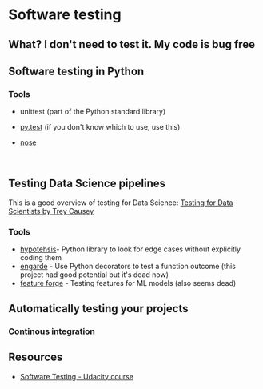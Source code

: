# Software testing



## What? I don't need to test it. My code is bug free

## Software testing in Python

### Tools

*   unittest (part of the Python standard library)

*   [py.test](http://pytest.org/latest/) (if you don't know which to use, use this)

*   [nose](https://github.com/nose-devs/nose)

    ​

## Testing Data Science pipelines

This is a good overview of testing for Data Science: [Testing for Data Scientists by Trey Causey](https://www.youtube.com/watch?v=GEqM9uJi64Q)

### Tools

*   [hypotehsis](https://github.com/HypothesisWorks/hypothesis-python)- Python library to look for edge cases without explicitly coding them
*   [engarde](https://github.com/TomAugspurger/engarde) - Use Python decorators to test a function outcome (this project had good potential but it's dead now)
*   [feature forge](https://github.com/machinalis/featureforge) - Testing features for ML models (also seems dead)

## Automatically testing your projects

### Continous integration



## Resources

*   [Software Testing - Udacity course](https://www.udacity.com/course/software-testing--cs258)